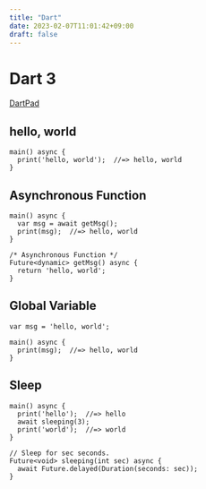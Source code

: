 ```yaml
---
title: "Dart"
date: 2023-02-07T11:01:42+09:00
draft: false
---
```


# Dart 3

[DartPad](https://dartpad.dev/)

## hello, world

```
main() async {
  print('hello, world');  //=> hello, world
}
```

## Asynchronous Function

```
main() async {
  var msg = await getMsg();
  print(msg);  //=> hello, world
}

/* Asynchronous Function */
Future<dynamic> getMsg() async {
  return 'hello, world';
}
```

## Global Variable

```
var msg = 'hello, world';

main() async {
  print(msg);  //=> hello, world
}
```

## Sleep

```
main() async {
  print('hello');  //=> hello
  await sleeping(3);
  print('world');  //=> world
}

// Sleep for sec seconds.
Future<void> sleeping(int sec) async {
  await Future.delayed(Duration(seconds: sec));
}
```
